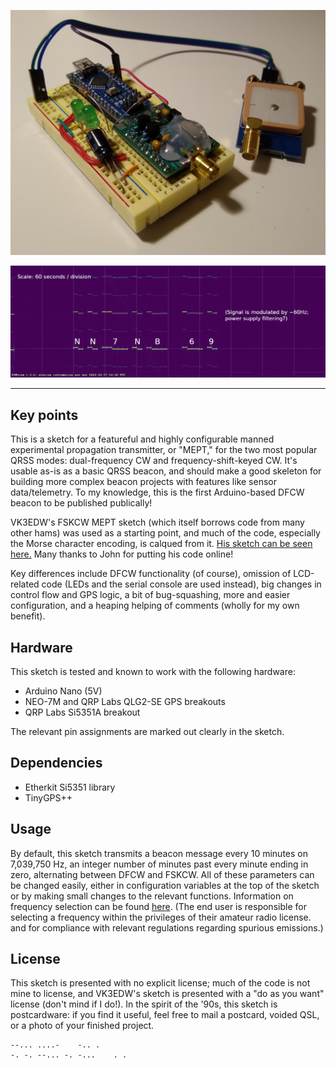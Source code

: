 ![image](docs/hardware-before-enclosure.jpg)

![image](docs/example-with-telemetry.png)

----

## Key points

This is a sketch for a featureful and highly configurable manned experimental propagation transmitter, or "MEPT," for the two most popular QRSS modes: dual-frequency CW and frequency-shift-keyed CW. It's usable as-is as a basic QRSS beacon, and should make a good skeleton for building more complex beacon projects with features like sensor data/telemetry. To my knowledge, this is the first Arduino-based DFCW beacon to be published publically!

VK3EDW's FSKCW MEPT sketch (which itself borrows code from many other hams) was used as a starting point, and much of the code, especially the Morse character encoding, is calqued from it. [His sketch can be seen here.](https://github.com/vk3edw/QRSS-MEPT-VK3EDW/) Many thanks to John for putting his code online!

Key differences include DFCW functionality (of course), omission of LCD-related code (LEDs and the serial console are used instead),  big changes in control flow and GPS logic, a bit of bug-squashing, more and easier configuration, and a heaping helping of comments (wholly for my own benefit).

## Hardware

This sketch is tested and known to work with the following hardware:

 * Arduino Nano (5V)
 * NEO-7M and QRP Labs QLG2-SE GPS breakouts
 * QRP Labs Si5351A breakout

The relevant pin assignments are marked out clearly in the sketch.

## Dependencies

 * Etherkit Si5351 library
 * TinyGPS++

## Usage

By default, this sketch transmits a beacon message every 10 minutes on 7,039,750 Hz, an integer number of minutes past every minute ending in zero, alternating between DFCW and FSKCW. All of these parameters can be changed easily, either in configuration variables at the top of the sketch or by making small changes to the relevant functions. Information on frequency selection can be found [here](https://swharden.com/blog/2020-10-03-new-age-of-qrss/). (The end user is responsible for selecting a frequency within the privileges of their amateur radio license. and for compliance with relevant regulations regarding spurious emissions.)

## License

This sketch is presented with no explicit license; much of the code is not mine to license, and VK3EDW's sketch is presented with a "do as you want" license (don't mind if I do!). In the spirit of the '90s, this sketch is postcardware: if you find it useful, feel free to mail a postcard, voided QSL, or a photo of your finished project.

```
--... ....-    -.. .
-. -. --... -. -...    . .
```
